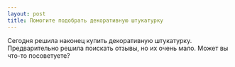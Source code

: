 ```yaml
---
layout: post 
title: Помогите подобрать декоративную штукатурку 
--- 
```

Сегодня решила наконец купить декоративную штукатурку. Предварительно решила поискать отзывы, но их очень мало. Может вы что-то посоветуете?